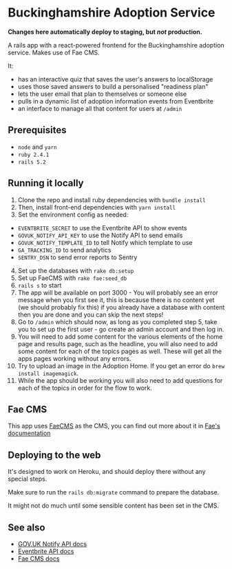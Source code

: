 # Buckinghamshire Adoption Service

**Changes here automatically deploy to staging, but _not_ production.**

A rails app with a react-powered frontend for the Buckinghamshire adoption service. Makes use of Fae CMS.

It:

- has an interactive quiz that saves the user's answers to localStorage
- uses those saved answers to build a personalised "readiness plan"
- lets the user email that plan to themselves or someone else
- pulls in a dynamic list of adoption information events from Eventbrite
- an interface to manage all that content for users at `/admin`

## Prerequisites

- `node` and `yarn`
- `ruby 2.4.1`
- `rails 5.2`

## Running it locally

1. Clone the repo and install ruby dependencies with `bundle install`
2. Then, install front-end dependencies with `yarn install`
3. Set the environment config as needed:

- `EVENTBRITE_SECRET` to use the Eventbrite API to show events
- `GOVUK_NOTIFY_API_KEY` to use the Notify API to send emails
- `GOVUK_NOTIFY_TEMPLATE_ID` to tell Notify which template to use
- `GA_TRACKING_ID` to send analytics
- `SENTRY_DSN` to send error reports to Sentry

4. Set up the databases with `rake db:setup`
5. Set up FaeCMS with `rake fae:seed_db`
6. `rails s` to start
7. The app will be available on port 3000 - You will probably see an error message when you first see it, this is because there is no content yet (we should probably fix this) if you already have a database with content then you are done and you can skip the next steps!
8. Go to `/admin` which should now, as long as you completed step 5, take you to set up the first user - go create an admin account and then log in.
9. You will need to add some content for the various elements of the home page and results page, such as the headline, you will also need to add some content for each of the topics pages as well. These will get all the apps pages working without any errors.
10. Try to upload an image in the Adoption Home. If you get an error do `brew install imagemagick`.
11. While the app should be working you will also need to add questions for each of the topics in order for the flow to work.

## Fae CMS

This app uses [FaeCMS](https://faecms.com/) as the CMS, you can find out more about it in [Fae's documentation](https://faecms.com/documentation)

## Deploying to the web

It's designed to work on Heroku, and should deploy there without any special steps.

Make sure to run the `rails db:migrate` command to prepare the database.

It might not do much until some sensible content has been set in the CMS.

## See also

- [GOV.UK Notify API docs](https://www.notifications.service.gov.uk/documentation)
- [Eventbrite API docs](https://www.eventbrite.com/platform/api)
- [Fae CMS docs](https://faecms.com/documentation)
